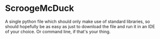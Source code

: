 # ScroogeMcDuck
A single python file which should only make use of standard libraries, so should hopefully be as easy as just to download the file and run it in an IDE of your choice. Or command line, if that's your thing.
